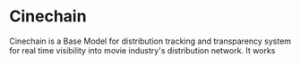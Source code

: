 # Cinechain
Cinechain is a Base Model for distribution tracking and transparency system for real time visibility into movie industry's distribution network. It works
